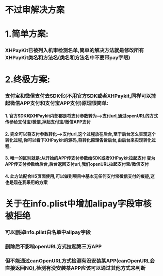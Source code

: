 # 不过审解决方案


# 1.简单方案:

### XHPayKit已被列入机审检测名单,简单的解决方法就是修改所有XHPayKit类名和方法名(类名和方法名中不要带pay字眼)


# 2.终极方案:


### 支付宝和微信支付去SDK化(不用官方SDK或者XHPaykit,同样可以掉起微信APP支付和支付宝APP支付)原理很简单:

####    1. 官方SDK和XHPaykit内部都是将支付参数转为-->支付url,通过openURL的方式传参给支付宝/微信,掉起支付宝/微信APP支付
####    2. 完全可以将支付参数转化-->支付url,这个过程放在后台,至于后台怎么实现这个转化过程,你可以看下XHPaykit的源码,将转化原理告诉后台,由后台来实现转化过程.
####    3. 唯一的区别就是:从开始的APP传支付参数给SDK或者XHPaykit拉起支付 变为APP传支付参数给后台,后台返回支付url,我们openURL拉起支付宝/微信支付
####    4. 此方法配合H5页面使用,可以做到项目中基本无任何支付宝微信支付的痕迹,这也是现在我采用的方案


# 关于在info.plist中增加alipay字段审核被拒绝
### 可以删掉info.plist白名单中alipay字段
### 删除后不影响openURL方式拉起第三方APP
### 但不能通过canOpenURL方式检测有没安装某APP(canOpenURL会直接返回NO),检测有没安装某APP应该可以通过其他方式来判断


